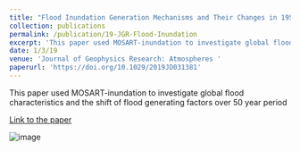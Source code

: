 ```yaml
---
title: "Flood Inundation Generation Mechanisms and Their Changes in 1953?2004 in Global Major River Basins."
collection: publications
permalink: /publication/19-JGR-Flood-Inundation
excerpt: 'This paper used MOSART-inundation to investigate global flood characteristics and the shift of flood generating factors over 50 year period'
date: 1/3/19
venue: 'Journal of Geophysics Research: Atmospheres '
paperurl: 'https://doi.org/10.1029/2019JD031381'
---
```

This paper used MOSART-inundation to investigate global flood characteristics and the shift of flood generating factors over 50 year period

[Link to the paper](https://doi.org/10.1029/2019JD031381)

![image](../images/papers/19-JGR-Flood-Inundation.png)
